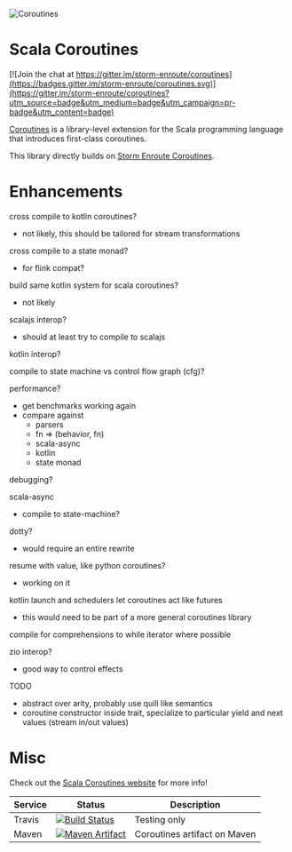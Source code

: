 
![Coroutines](/coroutines-128-xmas.png)

# Scala Coroutines

[![Join the chat at https://gitter.im/storm-enroute/coroutines](https://badges.gitter.im/storm-enroute/coroutines.svg)](https://gitter.im/storm-enroute/coroutines?utm_source=badge&utm_medium=badge&utm_campaign=pr-badge&utm_content=badge)

[Coroutines](http://littlenag.github.io/coroutines)
is a library-level extension for the Scala programming language
that introduces first-class coroutines. 

This library directly builds on [Storm Enroute Coroutines](http://storm-enroute.com/coroutines).

# Enhancements

cross compile to kotlin coroutines?
 - not likely, this should be tailored for stream transformations

cross compile to a state monad?
 - for flink compat?

build same kotlin system for scala coroutines?
 - not likely

scalajs interop?
 - should at least try to compile to scalajs

kotlin interop?

compile to state machine vs control flow graph (cfg)?

performance?
 - get benchmarks working again
 - compare against
   - parsers
   - fn => (behavior, fn)
   - scala-async
   - kotlin
   - state monad

debugging?

scala-async
 - compile to state-machine?

dotty?
 - would require an entire rewrite

resume with value, like python coroutines?
 - working on it

kotlin launch and schedulers let coroutines act like futures
 - this would need to be part of a more general coroutines library

compile for comprehensions to while iterator where possible

zio interop?
 - good way to control effects
 
 
TODO
 - abstract over arity, probably use quill like semantics
 - coroutine constructor inside trait, specialize to particular yield and next values (stream in/out values)


# Misc

Check out the [Scala Coroutines website](http://storm-enroute.com/coroutines) for more info!

Service            | Status | Description
-------------------|--------|------------
Travis             | [![Build Status](https://travis-ci.org/storm-enroute/coroutines.png?branch=master)](https://travis-ci.org/storm-enroute/coroutines) | Testing only
Maven              | [![Maven Artifact](https://img.shields.io/maven-central/v/com.storm-enroute/coroutines_2.11.svg)](http://mvnrepository.com/artifact/com.storm-enroute/coroutines_2.11) | Coroutines artifact on Maven
